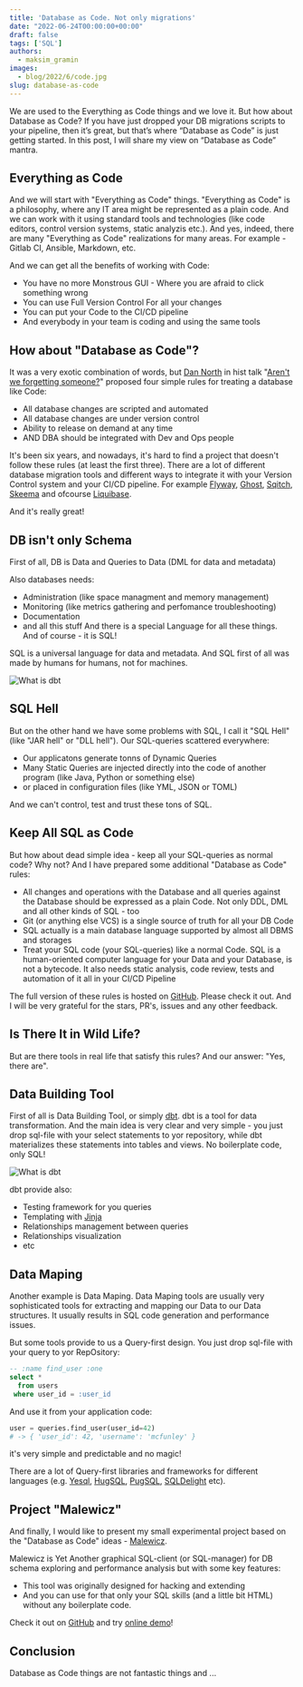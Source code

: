```yaml
---
title: 'Database as Code. Not only migrations'
date: "2022-06-24T00:00:00+00:00"
draft: false
tags: ['SQL']
authors:
  - maksim_gramin
images:
  - blog/2022/6/code.jpg
slug: database-as-code
---
```



We are used to the Everything as Code things and we love it. But how about Database as Code? If you have just dropped your DB migrations scripts to your pipeline, then it’s great, but that’s where “Database as Code” is just getting started. In this post, I will share my view on “Database as Code” mantra.



## Everything as Code

And we will start with "Everything as Code" things. "Everything as Code" is a philosophy, 
where any IT area might be represented as a plain code. And we can work with it using standard tools and technologies (like code editors, control version systems, static analyzis etc.). And yes, indeed, there are many "Everything as Code" realizations for many areas. For example - Gitlab CI, Ansible, Markdown, etc.

And we can get all the benefits of working with Code:
- You have no more Monstrous GUI - Where you are afraid to click something wrong
- You can use Full Version Control For all your changes 
- You can put your Code to the CI/CD pipeline
- And everybody in your team is coding and using the same tools



## How about "Database as Code"?

It was a very exotic combination of words, but [Dan North](https://twitter.com/tastapod) in hist talk "[Aren't we forgetting someone?](https://speakerdeck.com/tastapod/arent-we-forgetting-someone)" proposed four simple rules for treating a database like Code:
- All database changes are scripted and automated
- All database changes are under version control
- Ability to release on demand at any time
- AND DBA should be integrated with Dev and Ops people

It's been six years, and nowadays, it's hard to find a project that doesn't follow these rules (at least the first three). There are a lot of different database migration tools and different ways to integrate it with your Version Control system and your CI/CD pipeline.
For example [Flyway](https://github.com/flyway/flyway), [Ghost](https://github.com/TryGhost/Ghost), [Sqitch](https://github.com/sqitchers/sqitch), [Skeema](https://github.com/skeema/skeema) and ofcourse [Liquibase](https://github.com/liquibase/liquibase).

And it's really great!



## DB isn't only Schema

First of all, DB is Data and Queries to Data (DML for data and metadata)

Also databases needs:
- Administration (like space managment and memory management)
- Monitoring (like metrics gathering and perfomance troubleshooting)
- Documentation
- and all this stuff
And there is a special Language for all these things.
And of course - it is SQL!

SQL is a universal language for data and metadata. And SQL first of all was made by humans for humans, not for machines.

![What is dbt](blog/2022/6/sql_everywhere.jpg)



## SQL Hell

But on the other hand we have some problems with SQL, I call it "SQL Hell" (like "JAR hell" or "DLL hell"). Our SQL-queries scattered everywhere:

- Our applicatons generate tonns of Dynamic Queries
- Many Static Queries are injected directly into the code of another program 
(like Java, Python or something else)
- or placed in configuration files (like YML, JSON or TOML)

And we can't control, test and trust these tons of SQL.



## Keep All SQL as Code

But how about dead simple idea - keep all your SQL-queries as normal code? Why not? And I have prepared some additional "Database as Code" rules:

- All changes and operations with the Database and all queries against the Database should be expressed as a plain Code. Not only DDL, DML and all other kinds of SQL - too
- Git (or anything else VCS) is a single source of truth for all your DB Code
- SQL actually is a main database language supported by almost all DBMS and storages
- Treat your SQL code (your SQL-queries) like a normal Code. SQL is a human-oriented computer language for your Data and your Database, is not a bytecode. It also needs static analysis, code review, tests and automation of it all in your CI/CD Pipeline

The full version of these rules is hosted on [GitHub](github.com/mgramin/database-as-code). Please check it out. And I will be very grateful for the stars, PR's, issues and any other feedback.



## Is There It in Wild Life?

But are there tools in real life that satisfy this rules? And our answer: "Yes, there are".



## Data Building Tool

First of all is Data Building Tool, or simply [dbt](https://github.com/dbt-labs/dbt-core). dbt is a tool for data transformation. And the main idea is very clear and very simple - you just drop sql-file with your select statements to yor repository, while dbt materializes these statements into tables and views. No boilerplate code, only SQL!

![What is dbt](blog/2022/6/what_is_dbt.jpg)

dbt provide also:
- Testing framework for you queries
- Templating with [Jinja](https://jinja.palletsprojects.com)
- Relationships management between queries
- Relationships visualization 
- etc



## Data Maping

Another example is Data Maping. Data Maping tools are usually very sophisticated tools for extracting and mapping our Data to our Data structures. It usually results in SQL code generation and performance issues.

But some tools provide to us a Query-first design. You just drop sql-file with your query to yor RepOsitory:

```sql
-- :name find_user :one
select *
  from users
 where user_id = :user_id
```

And use it from your application code:

```python
user = queries.find_user(user_id=42)
# -> { 'user_id': 42, 'username': 'mcfunley' }
```

it's very simple and predictable and no magic!

There are a lot of Query-first libraries and frameworks for different languages (e.g. [Yesql](https://github.com/krisajenkins/yesql), [HugSQL](https://github.com/layerware/hugsql), [PugSQL](https://github.com/mcfunley/pugsql), [SQLDelight](https://github.com/cashapp/sqldelight) etc).



## Project "Malewicz"

And finally, I would like to present my small experimental project based on the "Database as Code" ideas - [Malewicz](https://github.com/mgramin/malewicz).

Malewicz is Yet Another graphical SQL-client (or SQL-manager) 
for DB schema exploring and performance analysis but with some key features:
- This tool was originally designed for hacking and extending
- And you can use for that only your SQL skills (and a little bit HTML) without any boilerplate code.

Check it out on [GitHub](https://github.com/mgramin/malewicz) and try [online demo](http://malewicz.herokuapp.com)!



## Conclusion

Database as Code things are not fantastic things and ...
